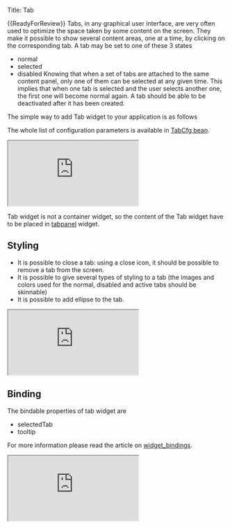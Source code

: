 Title: Tab


{{ReadyForReview}}
Tabs, in any graphical user interface, are very often used to optimize the space taken by some content on the screen. They make it possible to show several content areas, one at a time, by clicking on the corresponding tab.
A tab may be set to one of these 3 states
* normal
* selected
* disabled
Knowing that when a set of tabs are attached to the same content panel, only one of them can be selected at any given time. This implies that when one tab is selected and the user selects another one, the first one will become normal again.
A tab should be able to be deactivated after it has been created.

The simple way to add Tab widget to your application is as follows
<script src='http://snippets.ariatemplates.com/snippets/github.com/ariatemplates/documentation-code/%VERSION%/snippets/widgets/tab/Snippet.tpl?tag=wgtTabSnippet1&lang=at&outdent=true' defer></script>

The whole list of configuration parameters is available in [TabCfg bean](http://ariatemplates.com/api/#aria.widgets.CfgBeans:TabCfg).
<iframe class='samples' src='http://snippets.ariatemplates.com/samples/github.com/ariatemplates/documentation-code/%VERSION%/samples/widgets/tab/?skip=1' ></iframe>

Tab widget is not a container widget, so the content of the Tab widget have to be placed in [tabpanel](tabpanel) widget.

## Styling
* It is possible to close a tab: using a close icon, it should be possible to remove a tab from the screen.
* It is possible to give several types of styling to a tab (the images and colors used for the normal, disabled and active tabs should be skinnable)
* It is possible to add ellipse to the tab.

<script src='http://snippets.ariatemplates.com/snippets/github.com/ariatemplates/documentation-code/%VERSION%/snippets/widgets/tab/Snippet.tpl?tag=wgtTabSnippet2&lang=at&outdent=true' defer></script>

<iframe class='samples' src='http://snippets.ariatemplates.com/samples/github.com/ariatemplates/documentation-code/%VERSION%/samples/widgets/tab/styling/?skip=1' ></iframe>

## Binding
The bindable properties of tab widget are
* selectedTab
* tooltip
<script src='http://snippets.ariatemplates.com/snippets/github.com/ariatemplates/documentation-code/%VERSION%/snippets/widgets/tab/Snippet.tpl?tag=wgtTabSnippet3&lang=at&outdent=true' defer></script>
For more information please read the article on [widget_bindings](widget_bindings).

<iframe class='samples' src='http://snippets.ariatemplates.com/samples/github.com/ariatemplates/documentation-code/%VERSION%/samples/widgets/tab/binding/?skip=1' ></iframe>